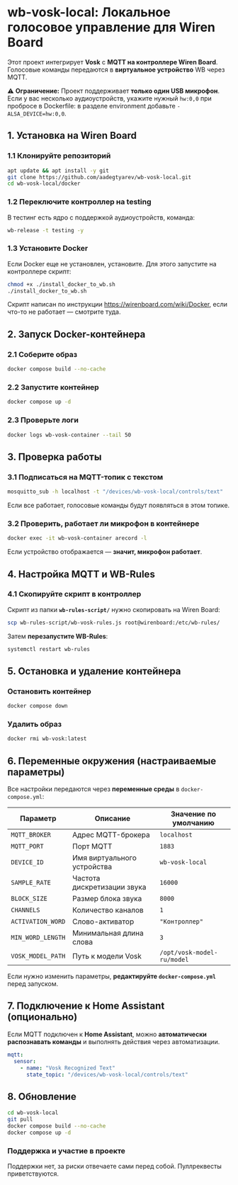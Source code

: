# wb-vosk-local: Локальное голосовое управление для Wiren Board

Этот проект интегрирует **Vosk** с **MQTT на контроллере Wiren Board**.
Голосовые команды передаются в **виртуальное устройство** WB через MQTT.

⚠ **Ограничение:** Проект поддерживает **только один USB микрофон**. Если у вас несколько аудиоустройств, укажите нужный `hw:0,0` при пробросе в Dockerfile: в разделе environment добавьте `- ALSA_DEVICE=hw:0,0`.

## 1. Установка на Wiren Board

### 1.1 Клонируйте репозиторий
```bash
apt update && apt install -y git
git clone https://github.com/aadegtyarev/wb-vosk-local.git
cd wb-vosk-local/docker
```

### 1.2 Переключите контроллер на testing

В тестинг есть ядро с поддержкой аудиоустройств, команда:
```bash
wb-release -t testing -y
```

### 1.3 Установите Docker
Если Docker еще не установлен, установите. Для этого запустите на контроллере скрипт:

```bash
chmod +x ./install_docker_to_wb.sh
./install_docker_to_wb.sh
```

Скрипт написан по инструкции https://wirenboard.com/wiki/Docker, если что-то не работает — смотрите туда.

## 2. Запуск Docker-контейнера

### 2.1 Соберите образ
```bash
docker compose build --no-cache
```

### 2.2 Запустите контейнер
```bash
docker compose up -d
```

### 2.3 Проверьте логи
```bash
docker logs wb-vosk-container --tail 50
```

## 3. Проверка работы
### 3.1 Подписаться на MQTT-топик с текстом
```bash
mosquitto_sub -h localhost -t "/devices/wb-vosk-local/controls/text"
```
Если все работает, голосовые команды будут появляться в этом топике.

### 3.2 Проверить, работает ли микрофон в контейнере
```bash
docker exec -it wb-vosk-container arecord -l
```
Если устройство отображается — **значит, микрофон работает**.

## 4. Настройка MQTT и WB-Rules
### 4.1 Скопируйте скрипт в контроллер
Скрипт из папки **`wb-rules-script/`** нужно скопировать на Wiren Board:
```bash
scp wb-rules-script/wb-vosk-rules.js root@wirenboard:/etc/wb-rules/
```
Затем **перезапустите WB-Rules**:
```bash
systemctl restart wb-rules
```

## 5. Остановка и удаление контейнера
### Остановить контейнер
```bash
docker compose down
```
### Удалить образ
```bash
docker rmi wb-vosk:latest
```

## 6. Переменные окружения (настраиваемые параметры)
Все настройки передаются через **переменные среды** в `docker-compose.yml`:

| Параметр          | Описание                           | Значение по умолчанию |
|-------------------|---------------------------------|-----------------------|
| `MQTT_BROKER`    | Адрес MQTT-брокера             | `localhost`          |
| `MQTT_PORT`      | Порт MQTT                      | `1883`               |
| `DEVICE_ID`      | Имя виртуального устройства    | `wb-vosk-local`      |
| `SAMPLE_RATE`    | Частота дискретизации звука    | `16000`              |
| `BLOCK_SIZE`     | Размер блока звука             | `8000`               |
| `CHANNELS`       | Количество каналов             | `1`                  |
| `ACTIVATION_WORD`| Слово-активатор                | `"Контроллер"`       |
| `MIN_WORD_LENGTH`| Минимальная длина слова       | `3`                  |
| `VOSK_MODEL_PATH`| Путь к модели Vosk            | `/opt/vosk-model-ru/model` |

Если нужно изменить параметры, **редактируйте `docker-compose.yml`** перед запуском.

## 7. Подключение к Home Assistant (опционально)
Если MQTT подключен к **Home Assistant**, можно **автоматически распознавать команды** и выполнять действия через автоматизации.

```yaml
mqtt:
  sensor:
    - name: "Vosk Recognized Text"
      state_topic: "/devices/wb-vosk-local/controls/text"
```

## 8. Обновление
```bash
cd wb-vosk-local
git pull
docker compose build --no-cache
docker compose up -d
```

### Поддержка и участие в проекте
Поддержки нет, за риски отвечаете сами перед собой. Пуллреквесты приветствуются.


